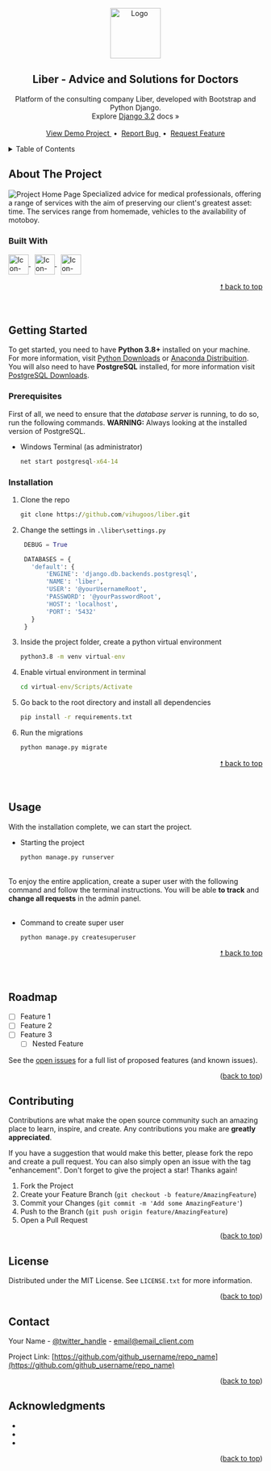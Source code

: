 <div id="top"> </div>
<br/>

<!-- PROJECT LOGO --> 
<div align="center">
  <a href="https://github.com/vihugoos/liber">
    <img src="https://user-images.githubusercontent.com/44311634/177224034-97d6fcb2-3dc2-4091-b016-4b901fbb681f.png" alt="Logo" height="100"/>
  </a>

  <h2 align="center"> 
    Liber - Advice and Solutions for Doctors
  </h2>
  
  <p align="center">
    Platform of the consulting company Liber, developed with Bootstrap and Python Django. <br/>
    Explore <a href="https://docs.djangoproject.com/en/3.2/">Django 3.2</a> docs &#187; <br/> <br/>
    <a href="https://liber-website.herokuapp.com/"> View Demo Project </a> &nbsp;•&nbsp;
    <a href="https://github.com/vihugoos/liber/issues"> Report Bug </a> &nbsp;•&nbsp;
    <a href="https://github.com/vihugoos/liber/issues"> Request Feature </a>
  </p>
</div>


<!-- TABLE OF CONTENTS --> 
<details>
  <summary> Table of Contents </summary>
  <ol>
    <li>
      <a href="#about-the-project"> About The Project </a>
      <ul>
        <li><a href="#built-with"> Built With </a></li>
      </ul>
    </li>
    <li>
      <a href="#getting-started"> Getting Started </a>
      <ul>
        <li><a href="#prerequisites"> Prerequisites </a></li>
        <li><a href="#installation"> Installation </a></li>
      </ul>
    </li>
    <li><a href="#usage"> Usage </a></li>
    <li><a href="#roadmap"> Roadmap </a></li>
    <li><a href="#contributing"> Contributing </a></li>
    <li><a href="#license"> License </a></li>
    <li><a href="#contact"> Contact </a></li>
    <li><a href="#acknowledgments"> Acknowledgments </a></li>
  </ol>
</details>


<!-- THE PROJECT -->
## About The Project

<img src="https://user-images.githubusercontent.com/44311634/177225042-e1127ae0-ef95-42e7-9e80-0fc47074e9f3.jpg" align="center" alt="Project Home Page">
Specialized advice for medical professionals, offering a range of services with the aim of preserving our client's greatest asset: time. The services range from homemade, vehicles to the availability of motoboy.


### Built With 

<div style="display: inline_block">
    <!-- Icon Django -->
    <a href="https://docs.djangoproject.com/en/3.2/"> 
      <img align="center" alt="Icon-Django" height="40" src="https://cdn.jsdelivr.net/gh/devicons/devicon/icons/django/django-plain.svg"> 
    </a> &nbsp; 
    <!-- Icon Bootstrap -->
    <a href="https://getbootstrap.com/docs/4.6/getting-started/introduction/"> 
      <img align="center" alt="Icon-Django" height="40" src="https://cdn.jsdelivr.net/gh/devicons/devicon/icons/bootstrap/bootstrap-plain.svg"> 
    </a> &nbsp;  
    <!-- Icon PostgreSQL -->
    <a href="https://www.postgresql.org/"> 
      <img align="center" alt="Icon-Django" height="40" src="https://cdn.jsdelivr.net/gh/devicons/devicon/icons/postgresql/postgresql-plain.svg"> 
    </a>
</div>

<p align="right"><a href="#top"> &#129045; back to top </a></p>
<br/>


<!-- GETTING STARTED --> 
## Getting Started

To get started, you need to have <strong>Python 3.8+</strong> installed on your machine. For more information, visit <a href="https://www.python.org/downloads/"> Python Downloads</a> or <a href="https://www.anaconda.com/products/distribution">Anaconda Distribuition</a>. You will also need to have <strong>PostgreSQL</strong> installed, for more information visit <a href="https://www.postgresql.org/download/"> PostgreSQL Downloads</a>. 

### Prerequisites

First of all, we need to ensure that the <i>database server</i> is running, to do so, run the following commands. <strong>WARNING:</strong> Always looking at the installed version of PostgreSQL.

* Windows Terminal (as administrator)
   ```cmd
   net start postgresql-x64-14
   ```


### Installation

1. Clone the repo 
   ```cmd
   git clone https://github.com/vihugoos/liber.git
   ```
2. Change the settings in `.\liber\settings.py`
   ```python
    DEBUG = True
   
    DATABASES = {
      'default': {
          'ENGINE': 'django.db.backends.postgresql',
          'NAME': 'liber',
          'USER': '@yourUsernameRoot',
          'PASSWORD': '@yourPasswordRoot',
          'HOST': 'localhost',
          'PORT': '5432'
      }
    }
   ```
3. Inside the project folder, create a python virtual environment 
   ```cmd
   python3.8 -m venv virtual-env
   ```
4. Enable virtual environment in terminal
   ```cmd
   cd virtual-env/Scripts/Activate
   ```
5. Go back to the root directory and install all dependencies 
   ```cmd
   pip install -r requirements.txt
   ```
6. Run the migrations
   ```cmd
   python manage.py migrate
   ```

<p align="right"><a href="#top"> &#129045; back to top </a></p>
<br/>


<!-- USAGE EXAMPLES -->
## Usage

With the installation complete, we can start the project. 

* Starting the project 
   ```cmd
   python manage.py runserver
   ```

<br/>
To enjoy the entire application, create a super user with the following command and follow the terminal instructions. You will be able <strong>to track</strong> and <strong>change all requests</strong> in the admin panel. 
<br/> <br/>

* Command to create super user 
   ```cmd
   python manage.py createsuperuser
   ```

<p align="right"><a href="#top"> &#129045; back to top </a></p>
<br/>


<!-- ROADMAP -->
## Roadmap

- [ ] Feature 1
- [ ] Feature 2
- [ ] Feature 3
    - [ ] Nested Feature

See the [open issues](https://github.com/github_username/repo_name/issues) for a full list of proposed features (and known issues).

<p align="right">(<a href="#top">back to top</a>)</p>


<!-- CONTRIBUTING -->
## Contributing

Contributions are what make the open source community such an amazing place to learn, inspire, and create. Any contributions you make are **greatly appreciated**.

If you have a suggestion that would make this better, please fork the repo and create a pull request. You can also simply open an issue with the tag "enhancement".
Don't forget to give the project a star! Thanks again!

1. Fork the Project
2. Create your Feature Branch (`git checkout -b feature/AmazingFeature`)
3. Commit your Changes (`git commit -m 'Add some AmazingFeature'`)
4. Push to the Branch (`git push origin feature/AmazingFeature`)
5. Open a Pull Request

<p align="right">(<a href="#top">back to top</a>)</p>


<!-- LICENSE -->
## License

Distributed under the MIT License. See `LICENSE.txt` for more information.

<p align="right">(<a href="#top">back to top</a>)</p>


<!-- CONTACT -->
## Contact

Your Name - [@twitter_handle](https://twitter.com/twitter_handle) - email@email_client.com

Project Link: [https://github.com/github_username/repo_name](https://github.com/github_username/repo_name)

<p align="right">(<a href="#top">back to top</a>)</p>


<!-- ACKNOWLEDGMENTS -->
## Acknowledgments

* []()
* []()
* []()

<p align="right">(<a href="#top">back to top</a>)</p>


<!-- MARKDOWN LINKS & IMAGES -->
<!-- https://www.markdownguide.org/basic-syntax/#reference-style-links -->
[contributors-shield]: https://img.shields.io/github/contributors/github_username/repo_name.svg?style=for-the-badge
[contributors-url]: https://github.com/github_username/repo_name/graphs/contributors
[forks-shield]: https://img.shields.io/github/forks/github_username/repo_name.svg?style=for-the-badge
[forks-url]: https://github.com/github_username/repo_name/network/members
[stars-shield]: https://img.shields.io/github/stars/github_username/repo_name.svg?style=for-the-badge
[stars-url]: https://github.com/github_username/repo_name/stargazers
[issues-shield]: https://img.shields.io/github/issues/github_username/repo_name.svg?style=for-the-badge
[issues-url]: https://github.com/github_username/repo_name/issues
[license-shield]: https://img.shields.io/github/license/github_username/repo_name.svg?style=for-the-badge
[license-url]: https://github.com/github_username/repo_name/blob/master/LICENSE.txt
[linkedin-shield]: https://img.shields.io/badge/-LinkedIn-black.svg?style=for-the-badge&logo=linkedin&colorB=555
[linkedin-url]: https://linkedin.com/in/linkedin_username
[product-screenshot]: images/screenshot.png
